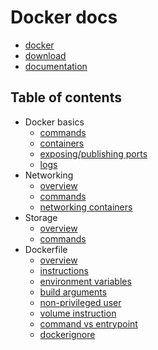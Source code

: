 # Docker docs

* [docker](https://www.docker.com/)
* [download](https://docs.docker.com/install/linux/docker-ce/ubuntu/)
* [documentation](https://docs.docker.com/)

## Table of contents
* Docker basics
    * [commands](01_basics/01_commands.md)
    * [containers](01_basics/02_containers.md)
    * [exposing/publishing ports](01_basics/03_exposing_and_publishing_container_ports.md)
    * [logs](01_basics/04_logging.md)
* Networking
    * [overview](02_networking/01_overview.md)
    * [commands](02_networking/02_commands.md)
    * [networking containers](02_networking/03_networking_containers.md)
* Storage
    * [overview](03_storage/01_overview.md)
    * [commands](03_storage/02_commands.md)
* Dockerfile
    * [overview](04_dockerfile/01_overview.md)
    * [instructions](04_dockerfile/02_instructions.md)
    * [environment variables](04_dockerfile/03_environment_variables.md)
    * [build arguments](04_dockerfile/04_build_arguments.md)
    * [non-privileged user](04_dockerfile/05_non-privileged_user.md)
    * [volume instruction](04_dockerfile/06_volume_instruction.md)
    * [command vs entrypoint](04_dockerfile/07_command_vs_entrypoint.md)
    * [dockerignore](04_dockerfile/08_dockerignore.md)